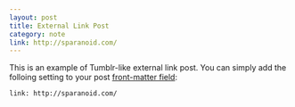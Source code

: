 ```yaml
---
layout: post
title: External Link Post
category: note
link: http://sparanoid.com/
---
```


This is an example of Tumblr-like external link post. You can simply add the folloing setting to your post [front-matter field](http://jekyllrb.com/docs/frontmatter/):

```
link: http://sparanoid.com/
```

